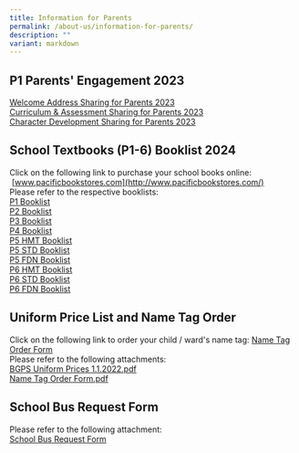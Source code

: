 ```yaml
---
title: Information for Parents
permalink: /about-us/information-for-parents/
description: ""
variant: markdown
---
```

P1 Parents' Engagement 2023
-------------------------------------
[Welcome Address Sharing for Parents 2023](/files/Welcome%20Address%20Sharing%20for%20Parents%202023.pdf)<br>
[Curriculum &amp; Assessment Sharing for Parents 2023](/files/Curriculum%20&amp;%20Assessment%20Sharing%20for%20Parents%202023.pdf)<br>
[Character Development Sharing for Parents 2023](/files/Character%20Development%20Sharing%20for%20Parents%202023.pdf)<br>


School Textbooks (P1-6) Booklist 2024
-------------------------------------

Click on the following link to purchase your school books online: &nbsp;[www.pacificbookstores.com](http://www.pacificbookstores.com/)  
Please refer to the respective booklists:<br>
[P1 Booklist](/files/P1.pdf)<br>
[P2 Booklist](/files/P2.pdf)<br>
[P3 Booklist](/files/P3.pdf)<br>
[P4 Booklist](/files/P4.pdf)<br>
[P5 HMT Booklist](/files/P5__HMT_.pdf)<br>
[P5 STD Booklist](/files/P5__STD_.pdf)<br>
[P5 FDN Booklist](/files/P5__FDN_.pdf)<br>
[P6 HMT Booklist](/files/P6__HMT_.pdf)<br>
[P6 STD Booklist](/files/P6__STD_.pdf)<br>
[P6 FDN Booklist](/files/P6__FDN_.pdf)<br>
  
	
Uniform Price List and Name Tag Order
-------------------------------------

Click on the following link to order your child / ward's name tag: [Name Tag Order Form](https://khuniform.com/bgpsnametag/)<br>
Please refer to the following attachments:  
[BGPS Uniform Prices 1.1.2022.pdf](/files/BGPS%20Uniform%20Prices%201%20Jan%202022_new%20vendor.pdf) <br>
[Name Tag Order Form.pdf](/files/Name%20Tag%20Order%20Form.pdf) 

School Bus Request Form
-----------------------
Please refer to the following attachment:<br>
[School Bus Request Form](/files/091223_Info_Sheet_on_School_bus_Services__BGPS___2024__1.pdf)